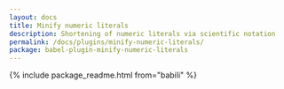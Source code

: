 ```yaml
---
layout: docs
title: Minify numeric literals
description: Shortening of numeric literals via scientific notation
permalink: /docs/plugins/minify-numeric-literals/
package: babel-plugin-minify-numeric-literals
---
```


{% include package_readme.html from="babili" %}